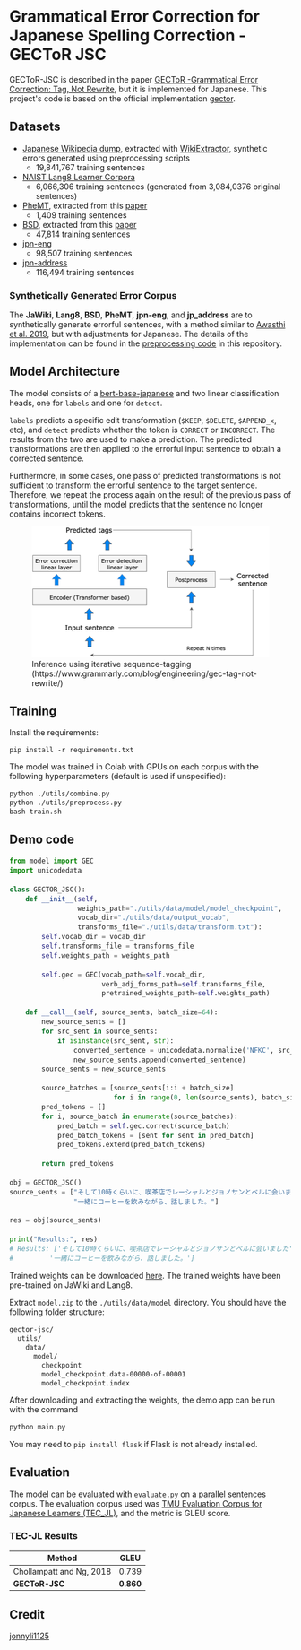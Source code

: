 # Grammatical Error Correction for Japanese Spelling Correction - GECToR JSC

GECToR-JSC is described in the paper [GECToR -Grammatical Error Correction: Tag, Not Rewrite](https://arxiv.org/abs/2005.12592), but it is implemented for Japanese. This project's code is based on the official implementation [gector](https://github.com/grammarly/gector).

## Datasets

- [Japanese Wikipedia dump](https://dumps.wikimedia.org/), extracted with [WikiExtractor](https://github.com/attardi/wikiextractor), synthetic errors generated using preprocessing scripts
  - 19,841,767 training sentences
- [NAIST Lang8 Learner Corpora](https://sites.google.com/site/naistlang8corpora/)
  - 6,066,306 training sentences (generated from 3,084,0376 original sentences)
- [PheMT](https://github.com/cl-tohoku/PheMT), extracted from this [paper](https://arxiv.org/pdf/2011.02121.pdf)
  - 1,409 training sentences
- [BSD](https://github.com/tsuruoka-lab/BSD), extracted from this [paper](https://arxiv.org/pdf/2008.01940.pdf)
  - 47,814 training sentences
- [jpn-eng](http://www.manythings.org/anki/)
  - 98,507 training sentences
- [jpn-address](https://drive.google.com/drive/folders/1kBz8wbYztRkgz2nQgQvBD1wkWz8Jwz1-?usp=sharing)
  - 116,494 training sentences

### Synthetically Generated Error Corpus

The **JaWiki**, **Lang8**, **BSD**, **PheMT**, **jpn-eng**, and **jp_address** are to synthetically generate errorful sentences, with a method similar to [Awasthi et al. 2019](https://github.com/awasthiabhijeet/PIE/tree/master/errorify), but with adjustments for Japanese. The details of the implementation can be found in the [preprocessing code](https://github.com/phkhanhtrinh23/gector_jsc/blob/main/utils/preprocess.py) in this repository.


## Model Architecture

The model consists of a [bert-base-japanese](https://huggingface.co/cl-tohoku/bert-base-japanese-v2) and two linear classification heads, one for `labels` and one for `detect`. 

`labels` predicts a specific edit transformation (`$KEEP`, `$DELETE`, `$APPEND_x`, etc), and `detect` predicts whether the token is `CORRECT` or `INCORRECT`. The results from the two are used to make a prediction. The predicted transformations are then applied to the errorful input sentence to obtain a corrected sentence.

Furthermore, in some cases, one pass of predicted transformations is not sufficient to transform the errorful sentence to the target sentence. Therefore, we repeat the process again on the result of the previous pass of transformations, until the model predicts that the sentence no longer contains incorrect tokens.

<figure>
<img src="images/Gector-architecture.png">
<figcaption>Inference using iterative sequence-tagging (https://www.grammarly.com/blog/engineering/gec-tag-not-rewrite/)</figcaption>
</figure>

## Training
Install the requirements:
```
pip install -r requirements.txt
```

The model was trained in Colab with GPUs on each corpus with the following hyperparameters (default is used if unspecified):
```
python ./utils/combine.py
python ./utils/preprocess.py
bash train.sh
```

## Demo code
```python
from model import GEC
import unicodedata

class GECTOR_JSC():
    def __init__(self, 
                 weights_path="./utils/data/model/model_checkpoint", 
                 vocab_dir="./utils/data/output_vocab",
                 transforms_file="./utils/data/transform.txt"):
        self.vocab_dir = vocab_dir
        self.transforms_file = transforms_file
        self.weights_path = weights_path
        
        self.gec = GEC(vocab_path=self.vocab_dir, 
                       verb_adj_forms_path=self.transforms_file,
                       pretrained_weights_path=self.weights_path)

    def __call__(self, source_sents, batch_size=64):
        new_source_sents = []
        for src_sent in source_sents:
            if isinstance(src_sent, str):
                converted_sentence = unicodedata.normalize('NFKC', src_sent).replace(' ', '')
                new_source_sents.append(converted_sentence)
        source_sents = new_source_sents
        
        source_batches = [source_sents[i:i + batch_size]
                          for i in range(0, len(source_sents), batch_size)]
        pred_tokens = []
        for i, source_batch in enumerate(source_batches):
            pred_batch = self.gec.correct(source_batch)
            pred_batch_tokens = [sent for sent in pred_batch]
            pred_tokens.extend(pred_batch_tokens)

        return pred_tokens

obj = GECTOR_JSC()
source_sents = ["そして10時くらいに、喫茶店でレーシャルとジョノサンとベルに会いました",
                "一緒にコーヒーを飲みながら、話しました。"]

res = obj(source_sents)

print("Results:", res)
# Results: ['そして10時くらいに、喫茶店でレーシャルとジョノサンとベルに会いました', 
#         '一緒にコーヒーを飲みながら、話しました。']

```

Trained weights can be downloaded [here](https://drive.google.com/file/d/1nhWzDZnZKxLvqwYMLlwRNOkMK2aXv4-5/view?usp=sharing). The trained weights have been pre-trained on JaWiki and Lang8.

Extract `model.zip` to the `./utils/data/model` directory. You should have the following folder structure:

```
gector-jsc/
  utils/
    data/
      model/
        checkpoint
        model_checkpoint.data-00000-of-00001
        model_checkpoint.index
```

After downloading and extracting the weights, the demo app can be run with the command 
```python
python main.py
```

You may need to `pip install flask` if Flask is not already installed.

## Evaluation

The model can be evaluated with `evaluate.py` on a parallel sentences corpus. The evaluation corpus used was [TMU Evaluation Corpus for Japanese Learners (TEC_JL)](https://github.com/koyama-aomi/TEC-JL), and the metric is GLEU score.

### TEC-JL Results
| Method                    | GLEU     |
| ------------------------- | -------- |
| Chollampatt and Ng, 2018  | 0.739    |
| **GECToR-JSC**            | **0.860**|


## Credit
[jonnyli1125
](https://github.com/jonnyli1125)
